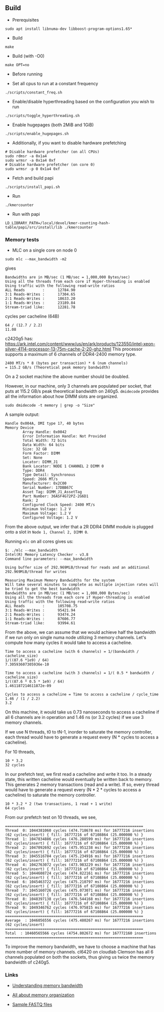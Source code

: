 ## Build

* Prerequisites
```
sudo apt install libnuma-dev libboost-program-options1.65*
```
* Build
```
make
```
* Build (with -O0)
```
make OPT=no
```

* Before running
- Set all cpus to run at a constant frequency
```
./scripts/constant_freq.sh
```
- Enable/disable hyperthreading based on the configuration you wish to run
```
./scripts/toggle_hyperthreading.sh
```
- Enable hugepages (both 2MiB and 1GiB)
```
./scripts/enable_hugepages.sh
```
- Additionally, if you want to disable hardware prefetching
```
# Disable hardware prefetcher (on all CPUs)
sudo rdmsr -a 0x1a4
sudo wrmsr -a 0x1a4 0xf
# Disable hardware prefetcher (on core 0)
sudo wrmsr -p 0 0x1a4 0xf
```
- Fetch and build papi
```
./scripts/install_papi.sh
```

* Run
```
./kmercounter
```

* Run with papi
```
LD_LIBRARY_PATH=/local/devel/kmer-counting-hash-table/papi/src/install/lib ./kmercounter
```

### Memory tests

* MLC on a single core on node 0
```
sudo mlc --max_bandwidth -m2
```
gives
```
Bandwidths are in MB/sec (1 MB/sec = 1,000,000 Bytes/sec)
Using all the threads from each core if Hyper-threading is enabled
Using traffic with the following read-write ratios
ALL Reads        :      12784.90
3:1 Reads-Writes :      17304.65
2:1 Reads-Writes :      18633.20
1:1 Reads-Writes :      23189.84
Stream-triad like:      12281.78
```
cycles per cacheline (64B)

```
64 / (12.7 / 2.2)
11.08
```
c2420g5 has: https://ark.intel.com/content/www/us/en/ark/products/123550/intel-xeon-silver-4114-processor-13-75m-cache-2-20-ghz.html
This processor supports a maximum of 6 channels of DDR4-2400 memory type.
```
2400 MT/s * 8 (bytes per transaction) * 6 (num channels)
= 115.2 GB/s (Theoretical peak memory bandwidth)
```
On a 2 socket machine the above number should be doubled.

However, in our machine, only 3 channels are populated per socket, that puts at
115.2 GB/s peak theoretical bandwidth on 240g5. `dmidecode` provides all the
information about how DIMM slots are organized.
```
sudo dmidecode -t memory | grep -o "Size"
```
A sample output:

```
Handle 0x004A, DMI type 17, 40 bytes
Memory Device                                 
        Array Handle: 0x0042
        Error Information Handle: Not Provided
        Total Width: 72 bits     
        Data Width: 64 bits 
        Size: 32 GB
        Form Factor: DIMM
        Set: None                            
        Locator: DIMM_J1
        Bank Locator: NODE 1 CHANNEL 2 DIMM 0
        Type: DDR4    
        Type Detail: Synchronous
        Speed: 2666 MT/s      
        Manufacturer: 0x2C00
        Serial Number: 17DBB67C
        Asset Tag: DIMM_J1_AssetTag
        Part Number: 36ASF4G72PZ-2G6D1 
        Rank: 2               
        Configured Clock Speed: 2400 MT/s
        Minimum Voltage: 1.2 V   
        Maximum Voltage: 1.2 V
        Configured Voltage: 1.2 V   
```
From the above output, we infer that a 2R DDR4 DIMM module is plugged onto a
slot in `Node 1, Channel 2, DIMM 0`.

Running `mlc` on all cores gives us:

```
$: ./mlc --max_bandwidth
Intel(R) Memory Latency Checker - v3.8
Command line parameters: --max_bandwidth

Using buffer size of 292.969MiB/thread for reads and an additional 292.969MiB/thread for writes

Measuring Maximum Memory Bandwidths for the system
Will take several minutes to complete as multiple injection rates will be tried to get the best bandwidth
Bandwidths are in MB/sec (1 MB/sec = 1,000,000 Bytes/sec)
Using all the threads from each core if Hyper-threading is enabled
Using traffic with the following read-write ratios
ALL Reads        :      105708.75
3:1 Reads-Writes :      95421.94
2:1 Reads-Writes :      93474.24
1:1 Reads-Writes :      87606.77
Stream-triad like:      93994.61
```

From the above, we can assume that we would achieve half the bandwidth if we
run only on single numa node utilizing 3 memory channels. Let's compute how
many cycles it would take to access a cacheline.

```
Time to access a cacheline (with 6 channels) = 1/(bandwidth / cacheline_size)
1/((87.6 *1e9) / 64)
7.30593607305936e-10

Time to access a cacheline (with 3 channels) = 1/( 0.5 * bandwidth / cacheline_size)
1/((87.6 * 0.5 * 1e9) / 64)
1.461187214611872e-09

Cycles to access a cacheline = Time to access a cacheline / cycle_time
1.46 / (1 / 2.2)
3.2
```

On this machine, it would take us 0.73 nanoseconds to access a cacheline if all
6 channels are in operation and 1.46 ns (or 3.2 cycles) if we use 3 memory channels.

If we use N threads, t0 to tN-1, inorder to saturate the memory controller,
each thread would have to generate a request every (N * cycles to access a
cacheline).

For 10 threads,
```
10 * 3.2
32 cycles
```

In our prefetch test, we first read a cacheline and write it too. In a steady
state, this written cacheline would eventually be written back to memory. This
generates 2 memory transactions (read and a write). If so, every thread would
have to generate a request every (N * 2 * cycles to access a cacheline) to
saturate the memory controller.

```
10 * 3.2 * 2 (two transactions, 1 read + 1 write)
64 cycles
```

From our prefetch test on 10 threads, we see,

```
===============================================================
Thread  0: 1044381060 cycles (474.718678 ms) for 16777216 insertions (62 cycles/insert) { fill: 16777216 of 67108864 (25.000000 %) }
Thread  1: 1047834886 cycles (476.288599 ms) for 16777216 insertions (62 cycles/insert) { fill: 16777216 of 67108864 (25.000000 %) }
Thread  2: 1047092692 cycles (475.951238 ms) for 16777216 insertions (62 cycles/insert) { fill: 16777216 of 67108864 (25.000000 %) }
Thread  3: 1045516784 cycles (475.234916 ms) for 16777216 insertions (62 cycles/insert) { fill: 16777216 of 67108864 (25.000000 %) }
Thread  4: 1042763072 cycles (473.983229 ms) for 16777216 insertions (62 cycles/insert) { fill: 16777216 of 67108864 (25.000000 %) }
Thread  5: 1044608724 cycles (474.822161 ms) for 16777216 insertions (62 cycles/insert) { fill: 16777216 of 67108864 (25.000000 %) }
Thread  6: 1045463722 cycles (475.210797 ms) for 16777216 insertions (62 cycles/insert) { fill: 16777216 of 67108864 (25.000000 %) }
Thread  7: 1045160726 cycles (475.073071 ms) for 16777216 insertions (62 cycles/insert) { fill: 16777216 of 67108864 (25.000000 %) }
Thread  8: 1048397138 cycles (476.544168 ms) for 16777216 insertions (62 cycles/insert) { fill: 16777216 of 67108864 (25.000000 %) }
Thread  9: 1049346762 cycles (476.975815 ms) for 16777216 insertions (62 cycles/insert) { fill: 16777216 of 67108864 (25.000000 %) }
===============================================================
Average  : 1046056556 cycles (475.480267 ms) for 16777216 insertions (62 cycles/insert)
===============================================================
Total  : 10460565566 cycles (4754.802672 ms) for 167772160 insertions
===============================================================
```

To improve the memory bandwidth, we have to choose a machine that has more
number of memory channels. cl6420 on cloudlab Clemson has all 6 channels
populated on both the sockets, thus giving us twice the memory bandwidth of
c240g5.


### Links
* [Understanding memory bandwidth](https://lenovopress.com/lp0501.pdf)


* [All about memory organization](https://frankdenneman.nl/2015/02/18/memory-tech-primer-memory-subsystem-organization/)

* [Sample FASTQ files](https://figshare.com/articles/MOESM1_of_Gerbil_a_fast_and_memory-efficient_k-mer_counter_with_GPU-support/4806346/1)
